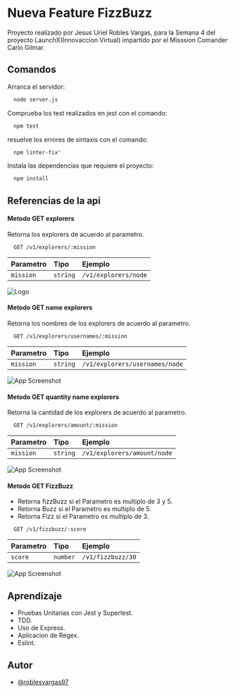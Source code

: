 # Nueva Feature FizzBuzz

Proyecto realizado por Jesus Uriel Robles Vargas, para la Semana 4 del proyecto LaunchX(Innovaccion Virtual) impartido por el Misssion Comander Carlo Gilmar.




## Comandos

Arranca el servidor:

```bash
  node server.js
```

Comprueba los test realizados en jest con el comando:

```bash
  npm test
```
resuelve los errores de sintaxis con el comando:

```bash
  npm linter-fix"
```

Instala las dependencias que requiere el proyecto:

```bash
  npm install
```

## Referencias de la api

#### Metodo GET explorers
Retorna los explorers de acuerdo al parametro.

```http
  GET /v1/explorers/:mission
```

| Parametro | Tipo     | Ejemplo                |
| :-------- | :------- | :------------------------- |
| `mission` | `string` | `/v1/explorers/node` |



![Logo](https://i.imgur.com/9sEpLRK.gif)

#### Metodo GET name explorers
Retorna los nombres de los explorers de acuerdo al parametro.

```http
  GET /v1/explorers/usernames/:mission
```

| Parametro | Tipo     | Ejemplo                |
| :-------- | :------- | :------------------------- |
| `mission` | `string` | `/v1/explorers/usernames/node` |


![App Screenshot](https://i.imgur.com/QZg9yn0.gif)
#### Metodo GET quantity name explorers
Retorna la cantidad de los explorers de acuerdo al parametro.

```http
  GET /v1/explorers/amount/:mission
```

| Parametro | Tipo     | Ejemplo                |
| :-------- | :------- | :------------------------- |
| `mission` | `string` | `/v1/explorers/amount/node` |


![App Screenshot](https://i.imgur.com/ivwvMsw.gif)

#### Metodo GET FizzBuzz
- Retorna fizzBuzz si el Parametro es multiplo de 3 y 5.
- Retorna Buzz si el Parametro es multiplo de 5.
- Retorna Fizz si el Parametro es multiplo de 3.


```http
  GET /v1/fizzbuzz/:score
```

| Parametro | Tipo     | Ejemplo                |
| :-------- | :------- | :------------------------- |
| `score` | `number` | `/v1/fizzbuzz/30` |


![App Screenshot](https://i.imgur.com/8UrEotP.gif)

## Aprendizaje

- Pruebas Unitarias con Jest y Supertest.
- TDD.
- Uso de Express.
- Aplicacion de Regex.
- Eslint.

## Autor

- [@roblesvargas97](https://github.com/roblesvargas97)


